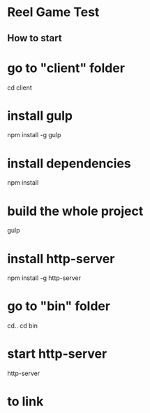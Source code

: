 # Reel Game Test

## How to start

# go to "client" folder
cd client

# install gulp 
npm install -g gulp

# install dependencies
npm install

# build the whole project
gulp

# install http-server
npm install -g http-server

# go to "bin" folder
cd..
cd bin

# start http-server
http-server

#  to link